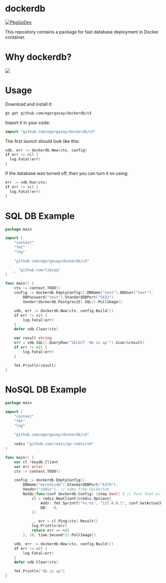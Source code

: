 # dockerdb
[![PkgGoDev](https://pkg.go.dev/badge/golang.org/x/mod)](https://pkg.go.dev/golang.org/x/mod)

This repository contains a package for fast database deployment in Docker container.
# Why dockerdb?  
<img src="https://github.com/egorgasay/dockerdb/assets/102957432/29dedac4-604a-4aa3-8a79-dbda68a47375"/>

# Usage
Download and install it:
```bash
go get github.com/egorgasay/dockerdb/v3
```

Import it in your code:
```go
import "github.com/egorgasay/dockerdb/v3"
```

The first launch should look like this:
```go
vdb, err := dockerdb.New(ctx, config)
if err != nil {
  log.Fatal(err)
}
```

If the database was turned off, then you can turn it on using:
```go
err := vdb.Run(ctx)
if err != nil {
  log.Fatal(err)
}
```

# SQL DB Example 
```go
package main

import (
	"context"
	"fmt"
	"log"
	
	"github.com/egorgasay/dockerdb/v3"

	_ "github.com/lib/pq"
)

func main() {
	ctx := context.TODO()
	config := dockerdb.EmptyConfig().DBName("test").DBUser("test").
		DBPassword("test").StandardDBPort("5432").
		Vendor(dockerdb.Postgres15).SQL().PullImage()

	vdb, err := dockerdb.New(ctx, config.Build())
	if err != nil {
		log.Fatal(err)
	}
	defer vdb.Clear(ctx)

	var result string
	err = vdb.SQL().QueryRow("SELECT 'db is up'").Scan(&result)
	if err != nil {
		log.Fatal(err)
	}

	fmt.Println(result)
}
```

# NoSQL DB Example
```go
package main

import (
    "context"
	"fmt"
	"log"
	
	"github.com/egorgasay/dockerdb/v3"
	
	redis "github.com/redis/go-redis/v9"
)

func main() {
	var cl *keydb.Client
	var err error
	ctx := context.TODO()

	config := dockerdb.EmptyConfig().
		DBName("myredisdb").StandardDBPort("6379").
		Vendor("redis"). // name from dockerhub
		NoSQL(func(conf dockerdb.Config) (stop bool) { // func that will determine that the db is ready for use
			cl = redis.NewClient(&redis.Options{
				Addr: fmt.Sprintf("%s:%s", "127.0.0.1", conf.GetActualPort()),
				DB:   0,
			})

			_, err = cl.Ping(ctx).Result()
			log.Println(err)
			return err == nil
		}, 10, time.Second*2).PullImage()

	vdb, err := dockerdb.New(ctx, config.Build())
	if err != nil {
		log.Fatal(err)
	}
	defer vdb.Clear(ctx)

	fmt.Println("db is up")
}
```
